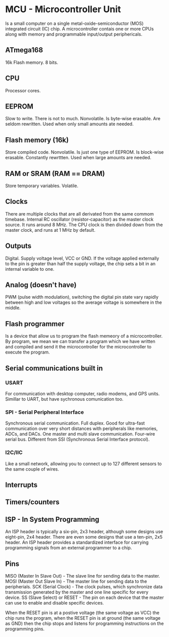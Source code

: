 # MCU - Microcontroller Unit
Is a small computer on a single metal-oxide-semiconductor (MOS) integrated circuit (IC) chip.
A microcontroller contais one or more CPUs along with memory and programmable input/output periphericals.

## ATmega168
16k Flash memory.
8 bits.

## CPU
Processor cores.

## EEPROM
Slow to write.
There is not to much.
Nonvolatile.
Is byte-wise erasable.
Are seldom rewritten.
Used when only small amounts ate needed.

## Flash memory (16k)
Store compiled code.
Nonvolatile.
Is just one type of EEPROM.
Is block-wise erasable.
Constantly rewrttten.
Used when large amounts are needed.

## RAM or SRAM (RAM == DRAM)
Store temporary variables.
Volatile.


## Clocks
There are multiple clocks that are all derivated from the same commom timebase.
Internal RC oscillator (resistor-capacitor) as the master clock source.
It runs around 8 MHz.
The CPU clock is then divided down from the master clock, and runs at 1 MHz by default.

## Outputs
Digital.
Supply voltage level, VCC or GND.
If the voltage applied externally to the pin is greater than half the supply voltage, the chip sets a bit in an internal variable to one.

## Analog (doesn't have)
PWM (pulse width modulation), switching the digital pin state vary rapidly between high and low voltages so the average voltage is somewhere in the middle.

## Flash programmer
Is a device that allow us to program the flash memeory of a microcontroller.
By program, we mean we can transfer a program which we have written and compiled and send it the microcontroller for the microcontroller to execute the program.

## Serial communications built in

### USART 
For communication with desktop computer, radio modems, and GPS units.
Simillar to UART, but have sychronous comunication too.

### SPI - Serial Peripheral Interface
Synchronous serial communication.
Full duplex.
Good for ultra-fast communication over very short distances with peripherals like memories, ADCs, and DACs.
One master and multi slave communication.
Four-wire serial bus.
Different from SSI (Synchronous Serial Interface protocol).

### I2C/IIC
Like a small network, allowing you to connect up to 127 different sensors to the same couple of wires. 
   


## Interrupts

## Timers/counters

## ISP - In System Programming
An ISP header is typically a six-pin, 2x3 header, although some designs use eight-pin, 2x4 header. There are even some designs that use a ten-pin, 2x5 header. 
An ISP header provides a standardized interface for carrying programming signals from an external programmer to a chip.

## Pins
MISO (Master In Slave Out) - The slave line for sending data to the master.
MOSI (Master Out Slave In) - The master line for sending data to the peripherials.
SCK (Serial Clock) - The clock pulses, which synchronize data transmission generated by the master and one line specific for every device.
SS (Slave Select) or RESET - The pin on each device that the master can use to enable and disable specific devices.

When the RESET pin is at a postive voltage (the same voltage as VCC) the chip runs the program, when the RESET pin is at ground (the same voltage as GND) then the chip stops and listens for programming instructions on the programming pins.
